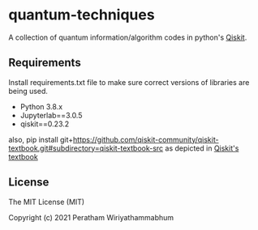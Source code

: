 # quantum-techniques
A collection of quantum information/algorithm codes in python's [Qiskit](https://qiskit.org/).

## Requirements
Install requirements.txt file to make sure correct versions of libraries are being used.

* Python 3.8.x
* Jupyterlab==3.0.5
* qiskit==0.23.2

also, pip install git+https://github.com/qiskit-community/qiskit-textbook.git#subdirectory=qiskit-textbook-src
as depicted in [Qiskit's textbook](https://qiskit.org/textbook/ch-prerequisites/setting-the-environment.html)

## License

The MIT License (MIT)

Copyright (c) 2021 Peratham Wiriyathammabhum
